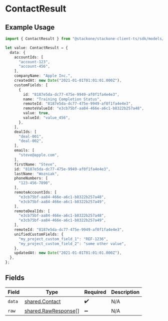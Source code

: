 # ContactResult

## Example Usage

```typescript
import { ContactResult } from "@stackone/stackone-client-ts/sdk/models/shared";

let value: ContactResult = {
  data: {
    accountIds: [
      "account-123",
      "account-456",
    ],
    companyName: "Apple Inc.",
    createdAt: new Date("2021-01-01T01:01:01.000Z"),
    customFields: [
      {
        id: "8187e5da-dc77-475e-9949-af0f1fa4e4e3",
        name: "Training Completion Status",
        remoteId: "8187e5da-dc77-475e-9949-af0f1fa4e4e3",
        remoteValueId: "e3cb75bf-aa84-466e-a6c1-b8322b257a48",
        value: true,
        valueId: "value_456",
      },
    ],
    dealIds: [
      "deal-001",
      "deal-002",
    ],
    emails: [
      "steve@apple.com",
    ],
    firstName: "Steve",
    id: "8187e5da-dc77-475e-9949-af0f1fa4e4e3",
    lastName: "Wozniak",
    phoneNumbers: [
      "123-456-7890",
    ],
    remoteAccountIds: [
      "e3cb75bf-aa84-466e-a6c1-b8322b257a48",
      "e3cb75bf-aa84-466e-a6c1-b8322b257a49",
    ],
    remoteDealIds: [
      "e3cb75bf-aa84-466e-a6c1-b8322b257a48",
      "e3cb75bf-aa84-466e-a6c1-b8322b257a49",
    ],
    remoteId: "8187e5da-dc77-475e-9949-af0f1fa4e4e3",
    unifiedCustomFields: {
      "my_project_custom_field_1": "REF-1236",
      "my_project_custom_field_2": "some other value",
    },
    updatedAt: new Date("2021-01-01T01:01:01.000Z"),
  },
};
```

## Fields

| Field                                                             | Type                                                              | Required                                                          | Description                                                       |
| ----------------------------------------------------------------- | ----------------------------------------------------------------- | ----------------------------------------------------------------- | ----------------------------------------------------------------- |
| `data`                                                            | [shared.Contact](../../../sdk/models/shared/contact.md)           | :heavy_check_mark:                                                | N/A                                                               |
| `raw`                                                             | [shared.RawResponse](../../../sdk/models/shared/rawresponse.md)[] | :heavy_minus_sign:                                                | N/A                                                               |